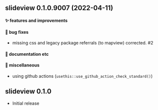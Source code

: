 ## slideview 0.1.0.9007 (2022-04-11)

#### ✨ features and improvements

#### 🐛 bug fixes

  * missing css and legacy package referrals (to mapview) corrected. #2

#### 💬 documentation etc

#### 🍬 miscellaneous

  * using github actions (`usethis::use_github_action_check_standard()`)


## slideview 0.1.0

* Initial release
